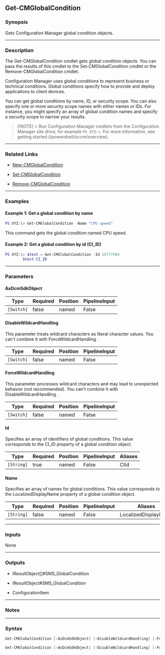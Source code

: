 Get-CMGlobalCondition
---------------------




### Synopsis
Gets Configuration Manager global condition objects.



---


### Description

The Get-CMGlobalCondition cmdlet gets global condition objects. You can pass the results of this cmdlet to the Set-CMGlobalCondition cmdlet or the Remove-CMGlobalCondition cmdlet.



Configuration Manager uses global conditions to represent business or technical conditions. Global conditions specify how to provide and deploy applications to client devices.



You can get global conditions by name, ID, or security scope. You can also specify one or more security scope names with either names or IDs. For instance, you might specify an array of global condition names and specify a security scope to narrow your results.



> [!NOTE] > Run Configuration Manager cmdlets from the Configuration Manager site drive, for example `PS XYZ:>`. For more information, see getting started (/powershell/sccm/overview).



---


### Related Links
* [New-CMGlobalCondition](New-CMGlobalCondition)



* [Set-CMGlobalCondition](Set-CMGlobalCondition)



* [Remove-CMGlobalCondition](Remove-CMGlobalCondition)





---


### Examples
#### Example 1: Get a global condition by name
```PowerShell
PS XYZ:\> Get-CMGlobalCondition -Name "CPU speed"
```
This command gets the global condition named CPU speed.
#### Example 2: Get a global condition by id (CI_ID)
```PowerShell
PS XYZ:\> $test = Get-CMGlobalCondition -Id 16777504
        $test.CI_ID
```



---


### Parameters
#### **AsDcmSdkObject**








|Type      |Required|Position|PipelineInput|
|----------|--------|--------|-------------|
|`[Switch]`|false   |named   |False        |



#### **DisableWildcardHandling**

This parameter treats wildcard characters as literal character values. You can't combine it with ForceWildcardHandling .






|Type      |Required|Position|PipelineInput|
|----------|--------|--------|-------------|
|`[Switch]`|false   |named   |False        |



#### **ForceWildcardHandling**

This parameter processes wildcard characters and may lead to unexpected behavior (not recommended). You can't combine it with DisableWildcardHandling .






|Type      |Required|Position|PipelineInput|
|----------|--------|--------|-------------|
|`[Switch]`|false   |named   |False        |



#### **Id**

Specifies an array of identifiers of global conditions. This value corresponds to the CI_ID property of a global condition object.






|Type      |Required|Position|PipelineInput|Aliases|
|----------|--------|--------|-------------|-------|
|`[String]`|true    |named   |False        |CIId   |



#### **Name**

Specifies an array of names for global conditions. This value corresponds to the LocalizedDisplayName property of a global condition object.






|Type      |Required|Position|PipelineInput|Aliases             |
|----------|--------|--------|-------------|--------------------|
|`[String]`|false   |named   |False        |LocalizedDisplayName|





---


### Inputs
None





---


### Outputs
* IResultObject[]#SMS_GlobalCondition


* IResultObject#SMS_GlobalCondition


* ConfigurationItem






---


### Notes




---


### Syntax
```PowerShell
Get-CMGlobalCondition [-AsDcmSdkObject] [-DisableWildcardHandling] [-ForceWildcardHandling] -Id <String> [<CommonParameters>]
```
```PowerShell
Get-CMGlobalCondition [-AsDcmSdkObject] [-DisableWildcardHandling] [-ForceWildcardHandling] [-Name <String>] [<CommonParameters>]
```
